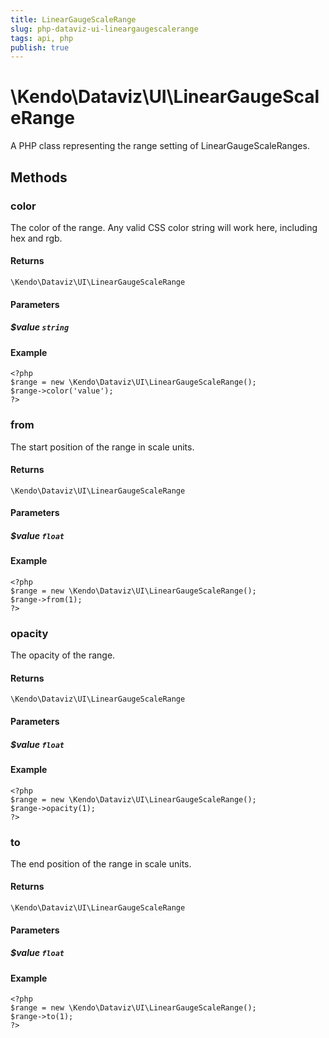 ```yaml
---
title: LinearGaugeScaleRange
slug: php-dataviz-ui-lineargaugescalerange
tags: api, php
publish: true
---
```


# \Kendo\Dataviz\UI\LinearGaugeScaleRange

A PHP class representing the range setting of LinearGaugeScaleRanges.


## Methods

### color
The color of the range.
Any valid CSS color string will work here, including hex and rgb.

#### Returns
`\Kendo\Dataviz\UI\LinearGaugeScaleRange`

#### Parameters

##### $value `string`



#### Example 
    <?php
    $range = new \Kendo\Dataviz\UI\LinearGaugeScaleRange();
    $range->color('value');
    ?>

### from
The start position of the range in scale units.

#### Returns
`\Kendo\Dataviz\UI\LinearGaugeScaleRange`

#### Parameters

##### $value `float`



#### Example 
    <?php
    $range = new \Kendo\Dataviz\UI\LinearGaugeScaleRange();
    $range->from(1);
    ?>

### opacity
The opacity of the range.

#### Returns
`\Kendo\Dataviz\UI\LinearGaugeScaleRange`

#### Parameters

##### $value `float`



#### Example 
    <?php
    $range = new \Kendo\Dataviz\UI\LinearGaugeScaleRange();
    $range->opacity(1);
    ?>

### to
The end position of the range in scale units.

#### Returns
`\Kendo\Dataviz\UI\LinearGaugeScaleRange`

#### Parameters

##### $value `float`



#### Example 
    <?php
    $range = new \Kendo\Dataviz\UI\LinearGaugeScaleRange();
    $range->to(1);
    ?>

